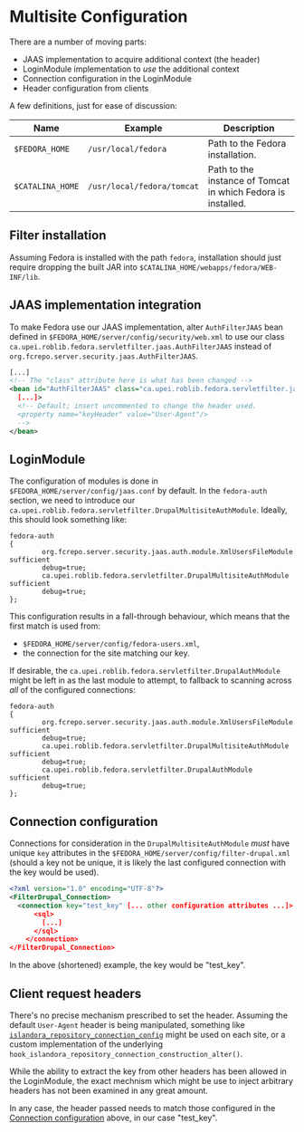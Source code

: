 # Multisite Configuration

There are a number of moving parts:

* JAAS implementation to acquire additional context (the header)
* LoginModule implementation to _use_ the additional context
* Connection configuration in the LoginModule
* Header configuration from clients

A few definitions, just for ease of discussion:

| Name | Example | Description |
| ---- | ------- | ----------- |
| `$FEDORA_HOME` | `/usr/local/fedora` | Path to the Fedora installation. |
| `$CATALINA_HOME` | `/usr/local/fedora/tomcat` | Path to the instance of Tomcat in which Fedora is installed. |

## Filter installation

Assuming Fedora is installed with the path `fedora`, installation should just require dropping the built JAR into `$CATALINA_HOME/webapps/fedora/WEB-INF/lib`.

## JAAS implementation integration

To make Fedora use our JAAS implementation, alter `AuthFilterJAAS` bean defined in `$FEDORA_HOME/server/config/security/web.xml` to use our class `ca.upei.roblib.fedora.servletfilter.jaas.AuthFilterJAAS` instead of `org.fcrepo.server.security.jaas.AuthFilterJAAS`.

```xml
[...]
<!-- The "class" attribute here is what has been changed -->
<bean id="AuthFilterJAAS" class="ca.upei.roblib.fedora.servletfilter.jaas.AuthFilterJAAS"
  [...]>
  <!-- Default; insert uncommented to change the header used.
  <property name="keyHeader" value="User-Agent"/>
  -->
</bean>
```

## LoginModule

The configuration of modules is done in `$FEDORA_HOME/server/config/jaas.conf` by default. In the `fedora-auth` section, we need to introduce our `ca.upei.roblib.fedora.servletfilter.DrupalMultisiteAuthModule`. Ideally, this should look something like:

```
fedora-auth
{
        org.fcrepo.server.security.jaas.auth.module.XmlUsersFileModule sufficient
        debug=true;
        ca.upei.roblib.fedora.servletfilter.DrupalMultisiteAuthModule sufficient
        debug=true;
};
```

This configuration results in a fall-through behaviour, which means that the first match is used from:

* `$FEDORA_HOME/server/config/fedora-users.xml`,
* the connection for the site matching our key.

If desirable, the `ca.upei.roblib.fedora.servletfilter.DrupalAuthModule` might be left in as the last module to attempt, to fallback to scanning across _all_ of the configured connections:

```
fedora-auth
{
        org.fcrepo.server.security.jaas.auth.module.XmlUsersFileModule sufficient
        debug=true;
        ca.upei.roblib.fedora.servletfilter.DrupalMultisiteAuthModule sufficient
        debug=true;
        ca.upei.roblib.fedora.servletfilter.DrupalAuthModule sufficient
        debug=true;
};
```

## Connection configuration

Connections for consideration in the `DrupalMultisiteAuthModule` _must_ have unique `key` attributes in the `$FEDORA_HOME/server/config/filter-drupal.xml` (should a key not be unique, it is likely the last configured connection with the key would be used).

```xml
<?xml version="1.0" encoding="UTF-8"?>
<FilterDrupal_Connection>
  <connection key="test_key" [... other configuration attributes ...]>
      <sql>
        [...]
      </sql>
    </connection>
</FilterDrupal_Connection>
```

In the above (shortened) example, the key would be "test_key".

## Client request headers

There's no precise mechanism prescribed to set the header. Assuming the default `User-Agent` header is being manipulated, something like [`islandora_repository_connection_config`](https://github.com/discoverygarden/islandora_repository_connection_config) might be used on each site, or a custom implementation of the underlying `hook_islandora_repository_connection_construction_alter()`.

While the ability to extract the key from other headers has been allowed in the LoginModule, the exact mechnism which might be use to inject arbitrary headers has not been examined in any great amount.

In any case, the header passed needs to match those configured in the [Connection configuration](#connection-configuration) above, in our case "test_key".
